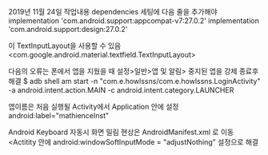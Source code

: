2019년 11월 24일 작업내용
dependencies 세팅에 다음 줄을 추가해야
 implementation 'com.android.support:appcompat-v7:27.0.2'
 implementation 'com.android.support:design:27.0.2'

이 TextInputLayout을 사용할 수 있음
<com.google.android.material.textfield.TextInputLayout>

다음의 오류는 폰에서 앱을 지웠을 때 설정>일반>앱 및 알림> 중지된 앱을 강제 종료후 해결
$ adb shell am start -n "com.e.howlssns/com.e.howlssns.LoginActivity" -a android.intent.action.MAIN -c android.intent.category.LAUNCHER

앱이름은 처음 실행될 Activity에서 Application 안에 설정
 android:label="mathienceInst"

Android Keyboard 자동시 화면 밀림 현상은 AndroidManifest.xml 로 이동 <Actitity 안에 android:windowSoftInputMode = "adjustNothing" 설정으로 해결 